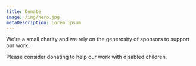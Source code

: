 ```yaml
---
title: Donate
image: /img/hero.jpg
metaDescription: Lorem ipsum
---
```

We're a small charity and we rely on the generosity of sponsors to support our work.

Please consider donating to help our work with disabled children.
